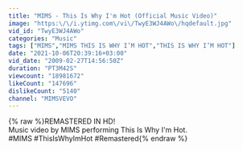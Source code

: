 ```yaml
---
title: "MIMS - This Is Why I'm Hot (Official Music Video)"
image: "https:\/\/i.ytimg.com\/vi\/TwyE3WJ4AWo\/hqdefault.jpg"
vid_id: "TwyE3WJ4AWo"
categories: "Music"
tags: ["MIMS","MIMS THIS IS WHY I’M HOT","THIS IS WHY I’M HOT"]
date: "2021-10-06T20:39:16+03:00"
vid_date: "2009-02-27T14:56:50Z"
duration: "PT3M42S"
viewcount: "18981672"
likeCount: "147696"
dislikeCount: "5140"
channel: "MIMSVEVO"
---
```

{% raw %}REMASTERED IN HD!<br />Music video by MIMS performing This Is Why I'm Hot. <br />#MIMS #ThisIsWhyImHot #Remastered{% endraw %}

